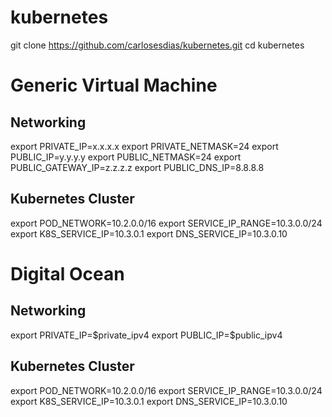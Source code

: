 # kubernetes

git clone https://github.com/carlosesdias/kubernetes.git
cd kubernetes

# Generic Virtual Machine

## Networking
export PRIVATE_IP=x.x.x.x
export PRIVATE_NETMASK=24
export PUBLIC_IP=y.y.y.y
export PUBLIC_NETMASK=24
export PUBLIC_GATEWAY_IP=z.z.z.z
export PUBLIC_DNS_IP=8.8.8.8

## Kubernetes Cluster
export POD_NETWORK=10.2.0.0/16
export SERVICE_IP_RANGE=10.3.0.0/24
export K8S_SERVICE_IP=10.3.0.1
export DNS_SERVICE_IP=10.3.0.10


# Digital Ocean

## Networking
export PRIVATE_IP=\$private_ipv4
export PUBLIC_IP=\$public_ipv4

## Kubernetes Cluster
export POD_NETWORK=10.2.0.0/16
export SERVICE_IP_RANGE=10.3.0.0/24
export K8S_SERVICE_IP=10.3.0.1
export DNS_SERVICE_IP=10.3.0.10
